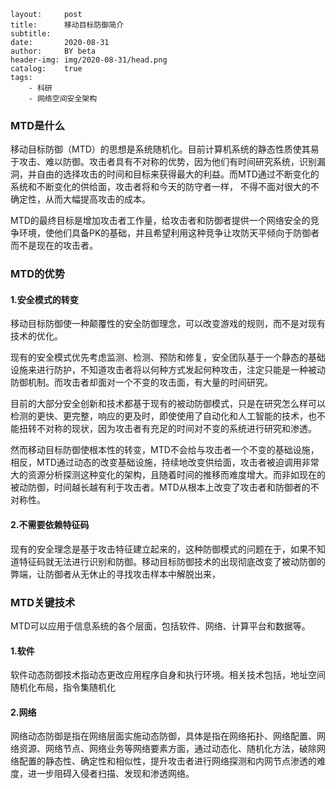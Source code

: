 ```
layout:     post
title:      移动目标防御简介
subtitle:   
date:       2020-08-31
author:     BY beta
header-img: img/2020-08-31/head.png
catalog:    true
tags:
    - 科研
    - 网络空间安全架构

```

### MTD是什么

移动目标防御（MTD）的思想是系统随机化。目前计算机系统的静态性质使其易于攻击、难以防御。攻击者具有不对称的优势，因为他们有时间研究系统，识别漏洞，并自由的选择攻击的时间和目标来获得最大的利益。而MTD通过不断变化的系统和不断变化的供给面，攻击者将和今天的防守者一样， 不得不面对很大的不确定性，从而大幅提高攻击的成本。

MTD的最终目标是增加攻击者工作量，给攻击者和防御者提供一个网络安全的竞争环境，使他们具备PK的基础，并且希望利用这种竞争让攻防天平倾向于防御者而不是现在的攻击者。

### MTD的优势

#### 1.安全模式的转变

移动目标防御使一种颠覆性的安全防御理念，可以改变游戏的规则，而不是对现有技术的优化。

现有的安全模式优先考虑监测、检测、预防和修复，安全团队基于一个静态的基础设施来进行防护，不知道攻击者将以何种方式发起何种攻击，注定只能是一种被动防御机制。而攻击者却面对一个不变的攻击面，有大量的时间研究。

目前的大部分安全创新和技术都基于现有的被动防御模式，只是在研究怎么样可以检测的更快、更完整，响应的更及时，即使使用了自动化和人工智能的技术，也不能扭转不对称的现状，因为攻击者有充足的时间对不变的系统进行研究和渗透。

然而移动目标防御使根本性的转变，MTD不会给与攻击者一个不变的基础设施，相反，MTD通过动态的改变基础设施，持续地改变供给面，攻击者被迫调用非常大的资源分析探测这种变化的架构，且随着时间的推移而难度增大。而非如现在的被动防御，时间越长越有利于攻击者。MTD从根本上改变了攻击者和防御者的不对称性。

#### 2.不需要依赖特征码

现有的安全理念是基于攻击特征建立起来的，这种防御模式的问题在于，如果不知道特征码就无法进行识别和防御。移动目标防御技术的出现彻底改变了被动防御的弊端，让防御者从无休止的寻找攻击样本中解脱出来，

### MTD关键技术

MTD可以应用于信息系统的各个层面，包括软件、网络、计算平台和数据等。

#### 1.软件

软件动态防御技术指动态更改应用程序自身和执行环境。相关技术包括，地址空间随机化布局，指令集随机化

#### 2.网络

网络动态防御是指在网络层面实施动态防御，具体是指在网络拓扑、网络配置、网络资源、网络节点、网络业务等网络要素方面，通过动态化、随机化方法，破除网络配置的静态性、确定性和相似性，提升攻击者进行网络探测和内网节点渗透的难度，进一步阻碍入侵者扫描、发现和渗透网络。